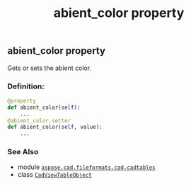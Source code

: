 ﻿---
title: abient_color property
second_title: Aspose.CAD for Python via .NET API References
description: 
type: docs
weight: 50
url: /python-net/aspose.cad.fileformats.cad.cadtables/cadviewtableobject/abient_color/
is_root: false
---

## abient_color property


Gets or sets the abient color.
### Definition:
```python
@property
def abient_color(self):
    ...
@abient_color.setter
def abient_color(self, value):
    ...
```

### See Also
* module [`aspose.cad.fileformats.cad.cadtables`](../../)
* class [`CadViewTableObject`](/cad/python-net/aspose.cad.fileformats.cad.cadtables/cadviewtableobject)
